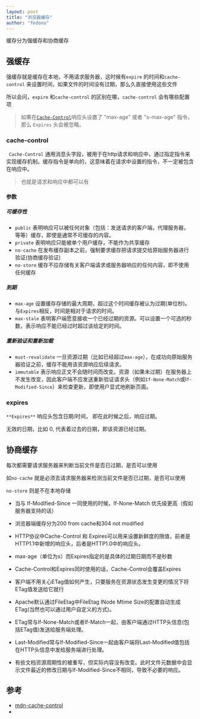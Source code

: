 ```yaml
---
layout: post 
title: "浏览器缓存" 
author: "fedono"
---
```


缓存分为强缓存和协商缓存

## 强缓存

强缓存就是缓存在本地，不用请求服务器，这时候有`expire` 的时间和`cache-control` 来设置时间，如果文件的时间没有过期，那么久直接使用这些文件

所以会问，`expire` 和`cache-control` 的区别在哪，`cache-control` 会有哪些配置项

> 如果在[`Cache-Control`](https://developer.mozilla.org/zh-CN/docs/Web/HTTP/Headers/Cache-Control)响应头设置了 "max-age" 或者 "s-max-age" 指令，那么 `Expires` 头会被忽略。



### cache-control

` Cache-Control` 通用消息头字段，被用于在http请求和响应中，通过指定指令来实现缓存机制。缓存指令是单向的，这意味着在请求中设置的指令，不一定被包含在响应中。

> 也就是请求和响应中都可以有

#### 参数

##### 可缓存性

- `public` 表明响应可以被任何对象（包括：发送请求的客户端，代理服务器，等等）缓存，即使是通常不可缓存的内容。
- `private` 表明响应只能被单个用户缓存，不能作为共享缓存
- `no-cache` 在发布缓存副本之前，强制要求缓存把请求提交给原始服务器进行验证(协商缓存验证)
- `no-store` 缓存不应存储有关客户端请求或服务器响应的任何内容，即不使用任何缓存

##### 到期

- `max-age` 设置缓存存储的最大周期，超过这个时间缓存被认为过期(单位秒)。与`Expires`相反，时间是相对于请求的时间。
- `max-stale` 表明客户端愿意接收一个已经过期的资源。可以设置一个可选的秒数，表示响应不能已经过时超过该给定的时间。

##### 重新验证和重新加载

- `must-revalidate` 一旦资源过期（比如已经超过`max-age`），在成功向原始服务器验证之前，缓存不能用该资源响应后续请求。
- `immutable` 表示响应正文不会随时间而改变。资源（如果未过期）在服务器上不发生改变，因此客户端不应发送重新验证请求头（例如`If-None-Match`或I`f-Modified-Since`）来检查更新，即使用户显式地刷新页面。

### expires

`**Expires**` 响应头包含日期/时间， 即在此时候之后，响应过期。

无效的日期，比如 0, 代表着过去的日期，即该资源已经过期。



## 协商缓存

每次都需要请求服务器来判断当前文件是否已过期，是否可以使用

如`no-cache` 就是必须去请求服务器来检测当前文件是否已过期，是否可以使用

`no-store` 则是不在本地存储



- 当与  If-Modified-Since  一同使用的时候，If-None-Match 优先级更高（假如服务器支持的话）





- 浏览器端缓存分为200 from cache和304 not modified
- HTTP协议中Cache-Control 和 Expires可以用来设置新鲜度的限值，前者是HTTP1.1中新增的响应头，后者是HTTP1.0中的响应头。
- max-age（单位为s）而Expires指定的是具体的过期日期而不是秒数
- Cache-Control和Expires同时使用的话，Cache-Control会覆盖Expires
- 客户端不用关心ETag值如何产生，只要服务在资源状态发生变更的情况下将ETag值发送给它就行
- Apache默认通过FileEtag中FileEtag INode Mtime Size的配置自动生成ETag(当然也可以通过用户自定义的方式)。
- ETag常与If-None-Match或者If-Match一起，由客户端通过HTTP头信息(包括ETag值)发送给服务端处理。
- Last-Modified常与If-Modified-Since一起由客户端将Last-Modified值包括在HTTP头信息中发给服务端进行处理。
- 有些文档资源周期性的被重写，但实际内容没有改变。此时文件元数据中会显示文件最近的修改日期与If-Modified-Since不相同，导致不必要的响应。



## 参考

- [mdn-cache-control](https://developer.mozilla.org/zh-CN/docs/Web/HTTP/Headers/Cache-Control) 
- 